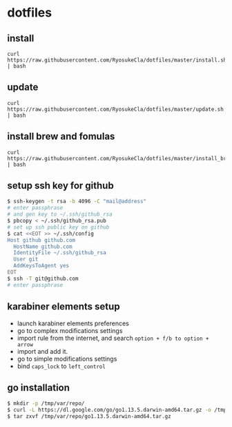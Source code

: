 # dotfiles

## install

```
curl https://raw.githubusercontent.com/RyosukeCla/dotfiles/master/install.sh | bash
```

## update

```
curl https://raw.githubusercontent.com/RyosukeCla/dotfiles/master/update.sh | bash
```

## install brew and fomulas

```
curl https://raw.githubusercontent.com/RyosukeCla/dotfiles/master/install_brew.sh | bash
```

## setup ssh key for github

```bash
$ ssh-keygen -t rsa -b 4096 -C "mail@address"
# enter passphrase
# and gen key to ~/.ssh/github_rsa
$ pbcopy < ~/.ssh/github_rsa.pub
# set up ssh public key on github
$ cat <<EOT >> ~/.ssh/config
Host github github.com
  HostName github.com
  IdentityFile ~/.ssh/github_rsa
  User git
  AddKeysToAgent yes
EOT
$ ssh -T git@github.com
# enter passphrase
```

## karabiner elements setup

- launch karabiner elements preferences
- go to complex modifications settings
- import rule from the internet, and search `option + f/b to option + arrow`
- import and add it.
- go to simple modifications settings
- bind `caps_lock` to `left_control`

## go installation

```sh
$ mkdir -p /tmp/var/repo/
$ curl -L https://dl.google.com/go/go1.13.5.darwin-amd64.tar.gz -o /tmp/var/repo/go1.13.5.darwin-amd64.tar.gz
$ tar zxvf /tmp/var/repo/go1.13.5.darwin-amd64.tar.gz
```